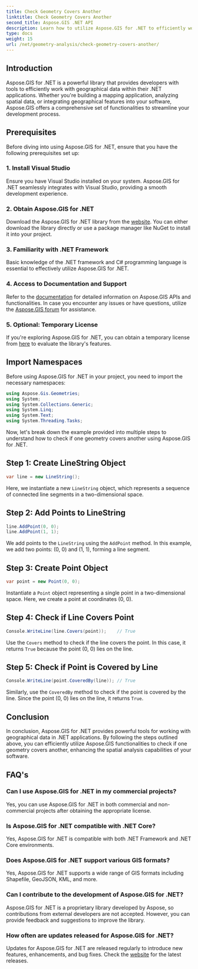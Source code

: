 ```yaml
---
title: Check Geometry Covers Another
linktitle: Check Geometry Covers Another
second_title: Aspose.GIS .NET API
description: Learn how to utilize Aspose.GIS for .NET to efficiently work with geographical data, analyze spatial information, and integrate mapping features into your .NET applications.
type: docs
weight: 15
url: /net/geometry-analysis/check-geometry-covers-another/
---
```

## Introduction
Aspose.GIS for .NET is a powerful library that provides developers with tools to efficiently work with geographical data within their .NET applications. Whether you're building a mapping application, analyzing spatial data, or integrating geographical features into your software, Aspose.GIS offers a comprehensive set of functionalities to streamline your development process.
## Prerequisites
Before diving into using Aspose.GIS for .NET, ensure that you have the following prerequisites set up:
### 1. Install Visual Studio
Ensure you have Visual Studio installed on your system. Aspose.GIS for .NET seamlessly integrates with Visual Studio, providing a smooth development experience.
### 2. Obtain Aspose.GIS for .NET
Download the Aspose.GIS for .NET library from the [website](https://releases.aspose.com/gis/net/). You can either download the library directly or use a package manager like NuGet to install it into your project.
### 3. Familiarity with .NET Framework
Basic knowledge of the .NET framework and C# programming language is essential to effectively utilize Aspose.GIS for .NET.
### 4. Access to Documentation and Support
Refer to the [documentation](https://reference.aspose.com/gis/net/) for detailed information on Aspose.GIS APIs and functionalities. In case you encounter any issues or have questions, utilize the [Aspose.GIS forum](https://forum.aspose.com/c/gis/33) for assistance.
### 5. Optional: Temporary License
If you're exploring Aspose.GIS for .NET, you can obtain a temporary license from [here](https://purchase.aspose.com/temporary-license/) to evaluate the library's features.

## Import Namespaces
Before using Aspose.GIS for .NET in your project, you need to import the necessary namespaces:
```csharp
using Aspose.Gis.Geometries;
using System;
using System.Collections.Generic;
using System.Linq;
using System.Text;
using System.Threading.Tasks;
```

Now, let's break down the example provided into multiple steps to understand how to check if one geometry covers another using Aspose.GIS for .NET.
## Step 1: Create LineString Object
```csharp
var line = new LineString();
```
Here, we instantiate a new `LineString` object, which represents a sequence of connected line segments in a two-dimensional space.
## Step 2: Add Points to LineString
```csharp
line.AddPoint(0, 0);
line.AddPoint(1, 1);
```
We add points to the `LineString` using the `AddPoint` method. In this example, we add two points: (0, 0) and (1, 1), forming a line segment.
## Step 3: Create Point Object
```csharp
var point = new Point(0, 0);
```
Instantiate a `Point` object representing a single point in a two-dimensional space. Here, we create a point at coordinates (0, 0).
## Step 4: Check if Line Covers Point
```csharp
Console.WriteLine(line.Covers(point));    // True
```
Use the `Covers` method to check if the line covers the point. In this case, it returns `True` because the point (0, 0) lies on the line.
## Step 5: Check if Point is Covered by Line
```csharp
Console.WriteLine(point.CoveredBy(line)); // True
```
Similarly, use the `CoveredBy` method to check if the point is covered by the line. Since the point (0, 0) lies on the line, it returns `True`.

## Conclusion
In conclusion, Aspose.GIS for .NET provides powerful tools for working with geographical data in .NET applications. By following the steps outlined above, you can efficiently utilize Aspose.GIS functionalities to check if one geometry covers another, enhancing the spatial analysis capabilities of your software.
## FAQ's
### Can I use Aspose.GIS for .NET in my commercial projects?
Yes, you can use Aspose.GIS for .NET in both commercial and non-commercial projects after obtaining the appropriate license.
### Is Aspose.GIS for .NET compatible with .NET Core?
Yes, Aspose.GIS for .NET is compatible with both .NET Framework and .NET Core environments.
### Does Aspose.GIS for .NET support various GIS formats?
Yes, Aspose.GIS for .NET supports a wide range of GIS formats including Shapefile, GeoJSON, KML, and more.
### Can I contribute to the development of Aspose.GIS for .NET?
Aspose.GIS for .NET is a proprietary library developed by Aspose, so contributions from external developers are not accepted. However, you can provide feedback and suggestions to improve the library.
### How often are updates released for Aspose.GIS for .NET?
Updates for Aspose.GIS for .NET are released regularly to introduce new features, enhancements, and bug fixes. Check the [website](https://releases.aspose.com/gis/net/) for the latest releases.
